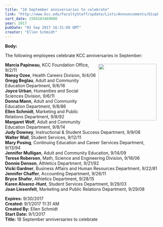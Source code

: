 ```yaml
---
title: "18 September anniversaries to celebrate"
link: "http://www.kcc.edu/FacultyStaff/update/Lists/Announcements/DispForm.aspx?ID=2501"
sort_date: 1504283469000
year: 2017
pubDate: "01 Sep 2017 16:31:09 GMT"
creator: "Ellen Schmidt"
---
```


<div><b>Body:</b> <div class="ExternalClass5BF50DC063014DB4B74F41C95D6E031E"><p>​The following employees celebrate KCC anniversaries in September:</p>
<p><strong><img width="400" height="388" src="/FacultyStaff/update/PublishingImages/Anniversary%20balloon.jpg" alt="" style="height:186px;width:191px;vertical-align:auto;float:right;margin:5px" />Marcia Papineau</strong>, KCC Foundation Office, 9/2/11<br /><strong>Nancy Ozee</strong>, Health Careers Division, 9/4/06<br /><strong>Gregg Beglau</strong>, Adult and Community Education Department, 9/6/16<br /><strong>Joyce Urban</strong>, Humanities and Social Sciences Division, 9/6/11<br /><strong>Donna Mann</strong>, Adult and Community Education Department, 9/8/86<br /><strong>Ellen Schmidt</strong>, Marketing and Public Relations Department, 9/8/92<br /><strong>Margaret Wolf</strong>, Adult and Community Education Department, 9/8/14<br /><strong>Judy Downey</strong>, Instructional &amp; Student Success Department, 9/9/08<br /><strong>Walter Wall</strong>, Student Services, 9/12/11<br /><strong>Mary Posing</strong>, Continuing Education and Career Services Department, 9/13/94<br /><strong>Jennifer Mulligan</strong>, Adult and Community Education, 9/14/09<br /><strong>Terese Roberson</strong>, Math, Science and Engineering Division, 9/18/06<br /><strong>Donnie Denson</strong>, Athletics Department, 9/21/92 <br /><strong>Vicki Gardner</strong>, Business Affairs and Human Resources Department, 9/22/81<br /><strong>Jennifer Chaffer</strong>, Accounting Department, 9/26/11<br /><strong>Bryce Shafer</strong>, Athletics Department, 9/28/15<br /><strong>Karen Alvarez-Hunt</strong>, Student Services Department, 9/29/03<br /><strong>Joan Liesenfelt</strong>, Marketing and Public Relations Department, 9/29/08</p></div></div>
<div><b>Expires:</b> 9/30/2017</div>
<div><b>Created:</b> 9/1/2017 11:31 AM</div>
<div><b>Created By:</b> Ellen Schmidt</div>
<div><b>Start Date:</b> 9/1/2017</div>
<div><b>Title:</b> 18 September anniversaries to celebrate</div>
